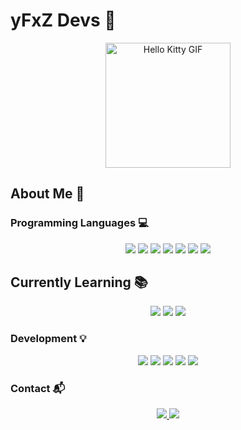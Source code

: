 # yFxZ Devs 🚀

<div align="center">
  <img src="https://media.tenor.com/YcSbUdAyjy4AAAAi/cute-hello-kitty.gif" alt="Hello Kitty GIF" width="200">
</div>

## About Me 🤖

### Programming Languages 💻

<div align="center">
  <img src="https://img.shields.io/badge/Python-3776AB?style=for-the-badge&logo=python&logoColor=white">
  <img src="https://img.shields.io/badge/JavaScript-F7DF1E?style=for-the-badge&logo=javascript&logoColor=black">
  <img src="https://img.shields.io/badge/TypeScript-007ACC?style=for-the-badge&logo=typescript&logoColor=white">
  <img src="https://img.shields.io/badge/Lua-2C2D72?style=for-the-badge&logo=lua&logoColor=white">
  <img src="https://img.shields.io/badge/PHP-777BB4?style=for-the-badge&logo=php&logoColor=white">
  <img src="https://img.shields.io/badge/HTML5-E34F26?style=for-the-badge&logo=html5&logoColor=white">
  <img src="https://img.shields.io/badge/CSS3-1572B6?style=for-the-badge&logo=css3&logoColor=white">
</div>

## Currently Learning 📚

<div align="center">
  <img src="https://img.shields.io/badge/Rust-000000?style=for-the-badge&logo=rust&logoColor=white">
  <img src="https://img.shields.io/badge/C%2B%2B-00599C?style=for-the-badge&logo=c%2B%2B&logoColor=white">
  <img src="https://img.shields.io/badge/C%23-239120?style=for-the-badge&logo=c-sharp&logoColor=white">
</div>

### Development 💡

<div align="center">
  <img src="https://img.shields.io/badge/API-FF5733?style=for-the-badge">
  <img src="https://img.shields.io/badge/Discord_Bots-5865F2?style=for-the-badge&logo=discord&logoColor=white">
  <img src="https://img.shields.io/badge/Telegram_Bots-26A5E4?style=for-the-badge&logo=telegram&logoColor=white">
  <img src="https://img.shields.io/badge/Full_Stack-FF6B6B?style=for-the-badge">
  <img src="https://img.shields.io/badge/Websites-800080?style=for-the-badge">
</div>

### Contact 📬

<div align="center">
  <a href="https://linktr.ee/yfxz">
    <img src="https://img.shields.io/badge/yFxZ_Hub-39E09B?style=for-the-badge&logo=linktree&logoColor=white">
  </a>
  <a href="mailto:yfxz.ofc@gmail.com">
    <img src="https://img.shields.io/badge/PayPal-00457C?style=for-the-badge&logo=paypal&logoColor=white">
  </a>
</div>
